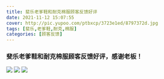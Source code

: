 ```yaml
---
title: 斐乐老爹鞋和耐克棉服顾客反馈好评
date: 2021-11-12 15:07:55
cover: http://pic.yupoo.com/ptbxcp/3723e1ed/8797372d.jpg
tags: [斐乐,老爹鞋,耐克,棉服]
categories: [顾客反馈]
---
```


###  斐乐老爹鞋和耐克棉服顾客反馈好评，感谢老板！
![](http://pic.yupoo.com/ptbxcp/6ad23334/b1defc59.jpg)
![](http://pic.yupoo.com/ptbxcp/3723e1ed/8797372d.jpg)
![](http://pic.yupoo.com/ptbxcp/315f707e/ce37ec7c.jpg)
